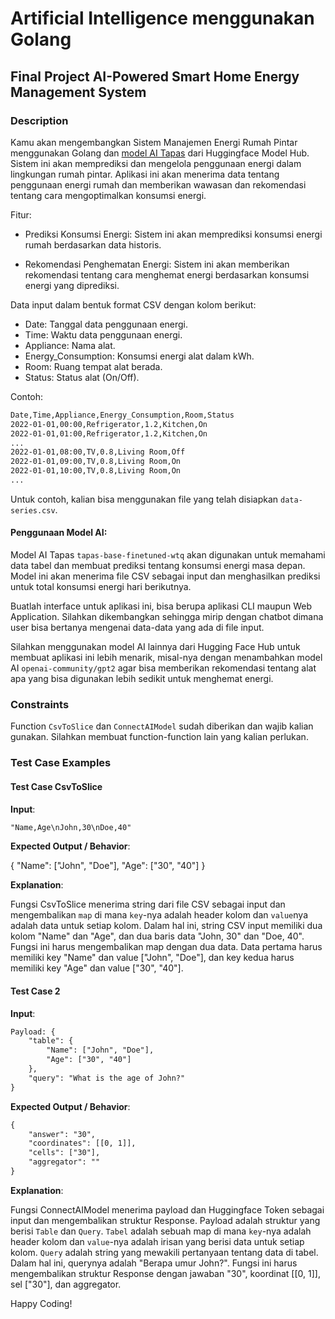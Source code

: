 # Artificial Intelligence menggunakan Golang

## Final Project AI-Powered Smart Home Energy Management System

### Description

Kamu akan mengembangkan Sistem Manajemen Energi Rumah Pintar menggunakan Golang dan [model AI Tapas](https://huggingface.co/google/tapas-base-finetuned-wtq) dari Huggingface Model Hub. Sistem ini akan memprediksi dan mengelola penggunaan energi dalam lingkungan rumah pintar. Aplikasi ini akan menerima data tentang penggunaan energi rumah dan memberikan wawasan dan rekomendasi tentang cara mengoptimalkan konsumsi energi.

Fitur:

- Prediksi Konsumsi Energi: Sistem ini akan memprediksi konsumsi energi rumah berdasarkan data historis.

- Rekomendasi Penghematan Energi: Sistem ini akan memberikan rekomendasi tentang cara menghemat energi berdasarkan konsumsi energi yang diprediksi.

Data input dalam bentuk format CSV dengan kolom berikut:

- Date: Tanggal data penggunaan energi.
- Time: Waktu data penggunaan energi.
- Appliance: Nama alat.
- Energy_Consumption: Konsumsi energi alat dalam kWh.
- Room: Ruang tempat alat berada.
- Status: Status alat (On/Off).

Contoh:

```txt
Date,Time,Appliance,Energy_Consumption,Room,Status
2022-01-01,00:00,Refrigerator,1.2,Kitchen,On
2022-01-01,01:00,Refrigerator,1.2,Kitchen,On
...
2022-01-01,08:00,TV,0.8,Living Room,Off
2022-01-01,09:00,TV,0.8,Living Room,On
2022-01-01,10:00,TV,0.8,Living Room,On
...
```

Untuk contoh, kalian bisa menggunakan file yang telah disiapkan `data-series.csv`.

#### Penggunaan Model AI:

Model AI Tapas `tapas-base-finetuned-wtq` akan digunakan untuk memahami data tabel dan membuat prediksi tentang konsumsi energi masa depan. Model ini akan menerima file CSV sebagai input dan menghasilkan prediksi untuk total konsumsi energi hari berikutnya.

Buatlah interface untuk aplikasi ini, bisa berupa aplikasi CLI maupun Web Application. Silahkan dikembangkan sehingga mirip dengan chatbot dimana user bisa bertanya mengenai data-data yang ada di file input.

Silahkan menggunakan model AI lainnya dari Hugging Face Hub untuk membuat aplikasi ini lebih menarik, misal-nya dengan menambahkan model AI `openai-community/gpt2` agar bisa memberikan rekomendasi tentang alat apa yang bisa digunakan lebih sedikit untuk menghemat energi.

### Constraints

Function `CsvToSlice` dan `ConnectAIModel` sudah diberikan dan wajib kalian gunakan. Silahkan membuat function-function lain yang kalian perlukan.

### Test Case Examples

#### Test Case CsvToSlice

**Input**:

```txt
"Name,Age\nJohn,30\nDoe,40"
```

**Expected Output / Behavior**:

{
    "Name": ["John", "Doe"],
    "Age": ["30", "40"]
}

**Explanation**:

Fungsi CsvToSlice menerima string dari file CSV sebagai input dan mengembalikan `map` di mana `key`-nya adalah header kolom dan `value`nya adalah data untuk setiap kolom. Dalam hal ini, string CSV input memiliki dua kolom "Name" dan "Age", dan dua baris data "John, 30" dan "Doe, 40". Fungsi ini harus mengembalikan map dengan dua data. Data pertama harus memiliki key "Name" dan value ["John", "Doe"], dan key kedua harus memiliki key "Age" dan value ["30", "40"].

#### Test Case 2

**Input**:

```txt
Payload: {
    "table": {
        "Name": ["John", "Doe"],
        "Age": ["30", "40"]
    },
    "query": "What is the age of John?"
}
```

**Expected Output / Behavior**:

```txt
{
    "answer": "30",
    "coordinates": [[0, 1]],
    "cells": ["30"],
    "aggregator": ""
}
```

**Explanation**:

Fungsi ConnectAIModel menerima payload dan Huggingface Token sebagai input dan mengembalikan struktur Response. Payload adalah struktur yang berisi `Table` dan `Query`. `Tabel` adalah sebuah map di mana `key`-nya adalah header kolom dan `value`-nya adalah irisan yang berisi data untuk setiap kolom. `Query` adalah string yang mewakili pertanyaan tentang data di tabel. Dalam hal ini, querynya adalah "Berapa umur John?". Fungsi ini harus mengembalikan struktur Response dengan jawaban "30", koordinat [[0, 1]], sel ["30"], dan aggregator.

Happy Coding!